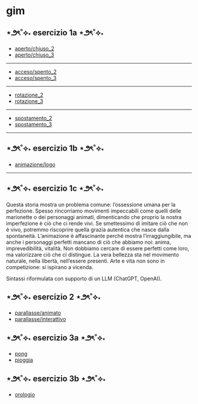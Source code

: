 # gim

## ⋆౨ৎ˚⟡˖ esercizio 1a ⋆౨ৎ˚⟡˖
- [aperto/chiuso_2](https://kikerio.github.io/gim/Esercizio_1A/aperto_chiuso_2.html)
- [aperto/chiuso_3](https://kikerio.github.io/gim/Esercizio_1A/aperto_chiuso_3.html)
---
- [acceso/spento_2](https://kikerio.github.io/gim/Esercizio_1A/acceso_spento_2.html)
- [acceso/spento_3](https://kikerio.github.io/gim/Esercizio_1A/acceso_spento_3.html)
---
- [rotazione_2](https://kikerio.github.io/gim/Esercizio_1A/rotazione_2.html)
- [rotazione_3](https://kikerio.github.io/gim/Esercizio_1A/rotazione_3.html)
---
- [spostamento_2](https://kikerio.github.io/gim/Esercizio_1A/spostamento_2.html)
- [spostamento_3](https://kikerio.github.io/gim/Esercizio_1A/spostamento_3.html)
---

## ⋆౨ৎ˚⟡˖ esercizio 1b ⋆౨ৎ˚⟡˖
- [animazione/logo](https://kikerio.github.io/gim/Esercizio_1B/animazione_logo.html)


---
## ⋆౨ৎ˚⟡˖ esercizio 1c ⋆౨ৎ˚⟡˖
Questa storia mostra un problema comune: l’ossessione umana per la perfezione. Spesso rincorriamo movimenti impeccabili come quelli delle marionette o dei personaggi animati, dimenticando che proprio la nostra imperfezione è ciò che ci rende vivi. Se smettessimo di imitare ciò che non è vivo, potremmo riscoprire quella grazia autentica che nasce dalla spontaneità. L’animazione è affascinante perché mostra l’irraggiungibile, ma anche i personaggi perfetti mancano di ciò che abbiamo noi: anima, imprevedibilità, vitalità. Non dobbiamo cercare di essere perfetti come loro, ma valorizzare ciò che ci distingue. La vera bellezza sta nel movimento naturale, nella libertà, nell’essere presenti. Arte e vita non sono in competizione: si ispirano a vicenda.

Sintassi riformulata con supporto di un LLM (ChatGPT, OpenAI).

## ⋆౨ৎ˚⟡˖ esercizio 2 ⋆౨ৎ˚⟡˖
- [parallasse/animato](https://kikerio.github.io/gim/Esercizio_2/index_animato.html)
- [parallasse/interattivo](https://kikerio.github.io/gim/Esercizio_2/index_interattivo.html)

## ⋆౨ৎ˚⟡˖ esercizio 3a ⋆౨ৎ˚⟡˖
- [pong](https://kikerio.github.io/gim/Esercizio_3A/esercizio_3a_pong/esercizio_3a_pong.html)
- [pioggia](https://kikerio.github.io/gim/Esercizio_3A/esercizio_3a_pioggia/esercizio_3a_pioggia.html)

## ⋆౨ৎ˚⟡˖ esercizio 3b ⋆౨ৎ˚⟡˖
- [orologio](https://kikerio.github.io/gim/Esercizio_3B/orologio.html)


